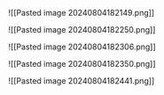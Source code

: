 ![[Pasted image 20240804182149.png]]

![[Pasted image 20240804182250.png]]

![[Pasted image 20240804182306.png]]

![[Pasted image 20240804182350.png]]

![[Pasted image 20240804182441.png]]

